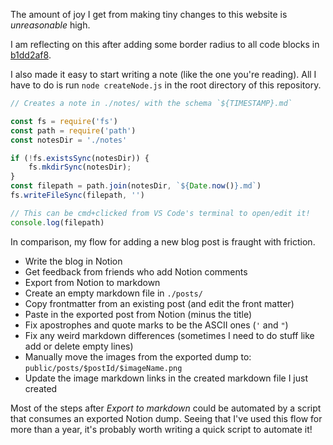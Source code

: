 The amount of joy I get from making tiny changes to this website is _unreasonable_ high.

I am reflecting on this after adding some border radius to all code blocks in [b1dd2af8](https://github.com/healeycodes/healeycodes.com/commit/b1dd2af8f219b61a93d8b6032f94e691799ef6bf).

I also made it easy to start writing a note (like the one you're reading). All I have to do is run `node createNode.js` in the root directory of this repository.

```js
// Creates a note in ./notes/ with the schema `${TIMESTAMP}.md`

const fs = require('fs')
const path = require('path')
const notesDir = './notes'

if (!fs.existsSync(notesDir)) {
    fs.mkdirSync(notesDir);
}
const filepath = path.join(notesDir, `${Date.now()}.md`)
fs.writeFileSync(filepath, '')

// This can be cmd+clicked from VS Code's terminal to open/edit it!
console.log(filepath)
```

In comparison, my flow for adding a new blog post is fraught with friction.

- Write the blog in Notion
- Get feedback from friends who add Notion comments
- Export from Notion to markdown
- Create an empty markdown file in `./posts/`
- Copy frontmatter from an existing post (and edit the front matter)
- Paste in the exported post from Notion (minus the title)
- Fix apostrophes and quote marks to be the ASCII ones (`'` and `"`)
- Fix any weird markdown differences (sometimes I need to do stuff like add or delete empty lines)
- Manually move the images from the exported dump to: `public/posts/$postId/$imageName.png`
- Update the image markdown links in the created markdown file I just created

Most of the steps after _Export to markdown_ could be automated by a script that consumes an exported Notion dump. Seeing that I've used this flow for more than a year, it's probably worth writing a quick script to automate it!
